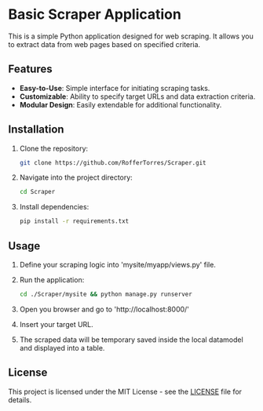 # Basic Scraper Application

This is a simple Python application designed for web scraping. It allows you to extract data from web pages based on specified criteria.

## Features

- **Easy-to-Use**: Simple interface for initiating scraping tasks.
- **Customizable**: Ability to specify target URLs and data extraction criteria.
- **Modular Design**: Easily extendable for additional functionality.

## Installation

1. Clone the repository:

   ```bash
   git clone https://github.com/RofferTorres/Scraper.git
2. Navigate into the project directory:

   ```bash
   cd Scraper
3. Install dependencies:

   ```bash
   pip install -r requirements.txt
   
## Usage
1. Define your scraping logic into 'mysite/myapp/views.py' file.
2. Run the application:

   ```bash
   cd ./Scraper/mysite && python manage.py runserver
3. Open you browser and go to 'http://localhost:8000/'
4. Insert your target URL.
5. The scraped data will be temporary saved inside the local datamodel and displayed into a table.
   
## License
This project is licensed under the MIT License - see the [LICENSE](https://github.com/RofferTorres/Scraper/blob/main/LICENSE) file for details.

